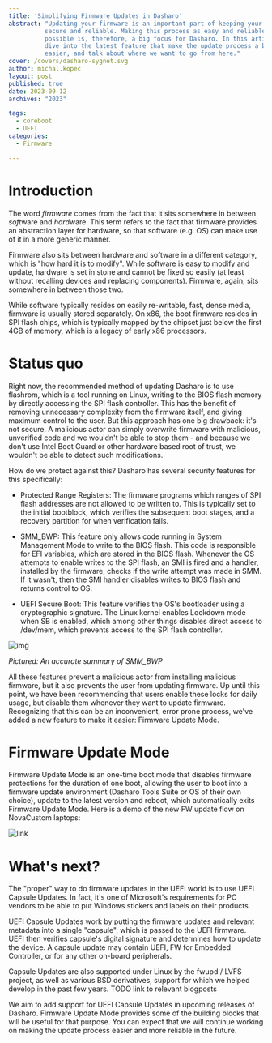 ```yaml
---
title: 'Simplifying Firmware Updates in Dasharo'
abstract: "Updating your firmware is an important part of keeping your device
          secure and reliable. Making this process as easy and reliable as
          possible is, therefore, a big focus for Dasharo. In this article we'll
          dive into the latest feature that make the update process a bit
          easier, and talk about where we want to go from here."
cover: /covers/dasharo-sygnet.svg
author: michal.kopec
layout: post
published: true
date: 2023-09-12
archives: "2023"

tags:
  - coreboot
  - UEFI
categories:
  - Firmware

---
```


# Introduction

The word *firmware* comes from the fact that it sits somewhere in between
*soft*ware and *hard*ware. This term refers to the fact that firmware provides
an abstraction layer for hardware, so that software (e.g. OS) can make use of it
in a more generic manner.

Firmware also sits between hardware and software in a different category, which
is "how hard it is to modify". While software is easy to modify and update,
hardware is set in stone and cannot be fixed so easily (at least without
recalling devices and replacing components). Firmware, again, sits somewhere in
between those two.

While software typically resides on easily re-writable, fast, dense media,
firmware is usually stored separately. On x86, the boot firmware resides in SPI
flash chips, which is typically mapped by the chipset just below the first 4GB
of memory, which is a legacy of early x86 processors.

# Status quo

Right now, the recommended method of updating Dasharo is to use flashrom, which
is a tool running on Linux, writing to the BIOS flash memory by directly
accessing the SPI flash controller. This has the benefit of removing unnecessary
complexity from the firmware itself, and giving maximum control to the user. But
this approach has one big drawback: it's not secure. A malicious actor can
simply overwrite firmware with malicious, unverified code and we wouldn't be
able to stop them - and because we don't use Intel Boot Guard or other hardware
based root of trust, we wouldn't be able to detect such modifications.

How do we protect against this? Dasharo has several security features for this
specifically:

- Protected Range Registers: The firmware programs which ranges of SPI flash
  addresses are not allowed to be written to. This is typically set to the
  initial bootblock, which verifies the subsequent boot stages, and a recovery
  partition for when verification fails.

- SMM_BWP: This feature only allows code running in System Management Mode to
  write to the BIOS flash. This code is responsible for EFI variables, which
  are stored in the BIOS flash. Whenever the OS attempts to enable writes to the
  SPI flash, an SMI is fired and a handler, installed by the firmware, checks if
  the write attempt was made in SMM. If it wasn't, then the SMI handler disables
  writes to BIOS flash and returns control to OS.

- UEFI Secure Boot: This feature verifies the OS's bootloader using a
  cryptographic signature. The Linux kernel enables Lockdown mode when SB is
  enabled, which among other things disables direct access to /dev/mem, which
  prevents access to the SPI flash controller.

![img](/img/whack-a-mole.jpg)

*Pictured: An accurate summary of SMM_BWP*

All these features prevent a malicious actor from installing malicious firmware,
but it also prevents the user from updating firmware. Up until this point, we
have been recommending that users enable these locks for daily usage, but disable
them whenever they want to update firmware. Recognizing that this can be an
inconvenient, error prone process, we've added a new feature to make it easier:
Firmware Update Mode.

# Firmware Update Mode

Firmware Update Mode is an one-time boot mode that disables firmware protections
for the duration of one boot, allowing the user to boot into a firmware update
environment (Dasharo Tools Suite or OS of their own choice), update to the
latest version and reboot, which automatically exits Firmware Update Mode. Here
is a demo of the new FW update flow on NovaCustom laptops:

![link](to.video#TODO)

# What's next?

The "proper" way to do firmware updates in the UEFI world is to use UEFI Capsule
Updates. In fact, it's one of Microsoft's requirements for PC vendors to be able
to put Windows stickers and labels on their products.

UEFI Capsule Updates work by putting the firmware updates and relevant metadata
into a single "capsule", which is passed to the UEFI firmware. UEFI then
verifies capsule's digital signature and determines how to update the device.
A capsule update may contain UEFI, FW for Embedded Controller, or for any other
on-board peripherals.

Capsule Updates are also supported under Linux by the fwupd / LVFS project, as
well as various BSD derivatives, support for which we helped develop in the
past few years. TODO link to relevant blogposts

We aim to add support for UEFI Capsule Updates in upcoming releases of Dasharo.
Firmware Update Mode provides some of the building blocks that will be useful
for that purpose. You can expect that we will continue working on making the
update process easier and more reliable in the future.
